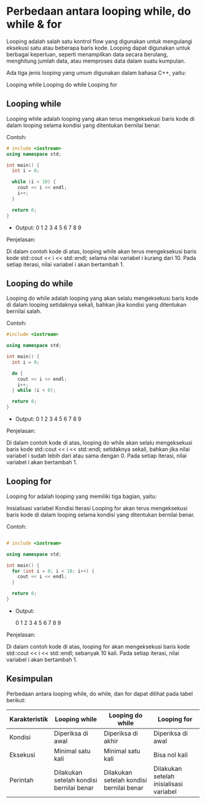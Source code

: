 # Perbedaan antara looping while, do while & for

Looping adalah salah satu kontrol flow yang digunakan untuk mengulangi eksekusi satu atau beberapa baris kode. Looping dapat digunakan untuk berbagai keperluan, seperti menampilkan data secara berulang, menghitung jumlah data, atau memproses data dalam suatu kumpulan.

Ada tiga jenis looping yang umum digunakan dalam bahasa C++, yaitu:

Looping while
Looping do while
Looping for

## Looping while

Looping while adalah looping yang akan terus mengeksekusi baris kode di dalam looping selama kondisi yang ditentukan bernilai benar.

Contoh:

```C++
# include <iostream>
using namespace std;

int main() {
  int i = 0;

  while (i < 10) {
    cout << i << endl;
    i++;
  }

  return 0;
}
```

- Output:
  0
  1
  2
  3
  4
  5
  6
  7
  8
  9

Penjelasan:

Di dalam contoh kode di atas, looping while akan terus mengeksekusi baris kode std::cout << i << std::endl; selama nilai variabel i kurang dari 10. Pada setiap iterasi, nilai variabel i akan bertambah 1.

## Looping do while

Looping do while adalah looping yang akan selalu mengeksekusi baris kode di dalam looping setidaknya sekali, bahkan jika kondisi yang ditentukan bernilai salah.

Contoh:

```C++
#include <iostream>

using namespace std;

int main() {
  int i = 0;

  do {
    cout << i << endl;
    i++;
  } while (i < 0);

  return 0;
}
```

- Output:
  0
  1
  2
  3
  4
  5
  6
  7
  8
  9

Penjelasan:

Di dalam contoh kode di atas, looping do while akan selalu mengeksekusi baris kode std::cout << i << std::endl; setidaknya sekali, bahkan jika nilai variabel i sudah lebih dari atau sama dengan 0. Pada setiap iterasi, nilai variabel i akan bertambah 1.

## Looping for

Looping for adalah looping yang memiliki tiga bagian, yaitu:

Inisialisasi variabel
Kondisi
Iterasi
Looping for akan terus mengeksekusi baris kode di dalam looping selama kondisi yang ditentukan bernilai benar.

Contoh:

```C++

# include <iostream>

using namespace std;

int main() {
  for (int i = 0; i < 10; i++) {
    cout << i << endl;
  }

  return 0;
}
```

- Output:

  0
  1
  2
  3
  4
  5
  6
  7
  8
  9

Penjelasan:

Di dalam contoh kode di atas, looping for akan mengeksekusi baris kode std::cout << i << std::endl; sebanyak 10 kali. Pada setiap iterasi, nilai variabel i akan bertambah 1.

## Kesimpulan

Perbedaan antara looping while, do while, dan for dapat dilihat pada tabel berikut:

| Karakteristik | Looping while | Looping do while | Looping for |
| -- | -- | -- | -- |
| Kondisi | Diperiksa di awal | Diperiksa di akhir | Diperiksa di awal |
| Eksekusi | Minimal satu kali | Minimal satu kali | Bisa nol kali |
| Perintah | Dilakukan setelah kondisi bernilai benar | Dilakukan setelah kondisi bernilai benar | Dilakukan setelah inisialisasi variabel|
